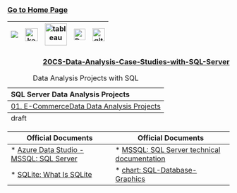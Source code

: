 ### [Go to Home Page](https://github.com/celik-muhammed)

<div align="center">
  
| [![](https://img.shields.io/badge/linkedin-%230077B5.svg?&style=for-the-badge&logo=linkedin&logoColor=white)][Linkedin] | [<img src="https://www.kaggle.com/static/images/site-logo.svg" alt="kaggle" height="28.5"/>][kaggle] | [<img src="https://www.tableau.com/sites/default/files/2021-05/tableau_rgb_500x104.png" alt="tableau" height="50"/>][tableau] | [<picture><source media="(prefers-color-scheme: dark)" srcset="https://theme.zdassets.com/theme_assets/224203/4a55138e21ad44a9c72c8295181c79fe938a2ae6.svg" alt="kaggle" height="26"><img alt="Dark" src="https://cdn-static-1.medium.com/sites/medium.com/about/images/Medium-Logo-Black-RGB-1.svg" alt="kaggle" height="26"></picture>][medium] | [<img src="https://user-images.githubusercontent.com/94930605/160260064-ff3aa908-cbfd-4350-ab28-a26a0b7a1819.png" alt="github_pages" height="28.5"/>][github_pages] |
|:-:|:-:|:-:|:-:|:-:|
<!-- CHANGE-05 .../myname/ myname yerine profil user name yaz -->
[Linkedin]: https://www.linkedin.com/in/çelik-muhammed/ "LinkedIn"
[kaggle]: https://www.kaggle.com/clkmuhammed "Kaggle Page"
[tableau]: https://public.tableau.com/app/profile/celikmuhammed "Tableau Page"
[medium]: https://celik-muhammed.medium.com/ "Medium Page"
[github_pages]: https://celik-muhammed.github.io/ "GitHub Pages"
</div>


<h3 align='right'>
  
[20CS-Data-Analysis-Case-Studies-with-SQL-Server](https://github.com/celik-muhammed/20CS-Data-Analysis-Case-Studies-with-SQL-Server/blob/master/README.md)
</h3>



<table align="center">
    <caption><div align='center'>Data Analysis Projects with SQL</div></caption>
<thead align='left'><tr><th>SQL Server Data Analysis Projects</th></tr></thead>
<tbody>
<tr>
  <td>
    <a href="./01-eCommerceData-Data-Analysis">01. E-CommerceData Data Analysis Projects</a>
  </td>
</tr>
</tbody>
  
<tfoot>
  <tr><td>draft</td></tr>
</tfoot>
</table>

<div align="center">

| Official Documents | Official Documents |
| ----------- | ----------- |
| * [Azure Data Studio - MSSQL: SQL Server](https://docs.microsoft.com/en-us/sql/azure-data-studio/?view=sql-server-ver16) | * [MSSQL: SQL Server technical documentation](https://docs.microsoft.com/tr-tr/sql/sql-server/?view=sql-server-ver15) | 
| * [SQLite: What Is SQLite](https://www.sqlitetutorial.net/what-is-sqlite/) | * [chart: SQL-Database-Graphics](./60-SQL-Database-Graphics/) | 
</div>
